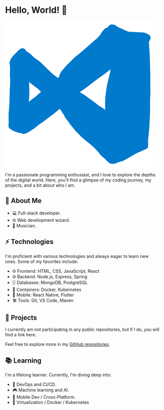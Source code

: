 # Hello, World! 👋

![Coding](https://raw.githubusercontent.com/BallsyBread/BallsyBread/main/vscode-logo_animated.gif)

I'm a passionate programming enthusiast, and I love to explore the depths of the digital world. Here, you'll find a glimpse of my coding journey, my projects, and a bit about who I am.

## 🚀 About Me

- 💻 Full-stack developer.
- 🌐 Web development wizard.
- 🎵 Musician.

## ⚡️ Technologies

I'm proficient with various technologies and always eager to learn new ones. Some of my favorites include:

- 🌐 Frontend: HTML, CSS, JavaScript, React
- 🌐 Backend: Node.js, Express, Spring
- 🗄️ Databases: MongoDB, PostgreSQL
- 🐳 Containers: Docker, Kubernetes
- 📱 Mobile: React Native, Flutter
- 🛠️ Tools: Git, VS Code, Maven

## 🌟 Projects

I currently am not participating in any public repositories, but if I do, you will find a link here.

Feel free to explore more in my [GitHub repositories](https://github.com/BallsyBread?tab=repositories).

## 📚 Learning

I'm a lifelong learner. Currently, I'm diving deep into:

- 🔧 DevOps and CI/CD.
- 🎮 Machine learning and AI.
- 📱  Mobile Dev / Cross-Platform.
- 🤖 Virtualization / Docker / Kubernetes